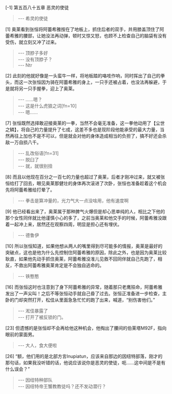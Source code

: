 
[-1] 第五百八十五章 恶灵的使徒
>--- 希灵的使徒<br>

[1] 奥莱看到张恒将阿蕾希雅按在了地板上，抓住后者的双手，并用膝盖顶住了阿蕾希雅的腰部，让她没法再动弹，顿时又惊又怒，也顾不上检查自己的脑袋有没有受伤，就立刻又冲了过来。
>--- 顶脖子多好<br>
>--- 没有顶脖子？<br>
>--- Ntr<br>

[2] 此刻的他就好像是一头蛮牛一样，将地板踏的咯吱作响，同时挥出了自己的拳头，而这一次张恒因为骑在阿蕾希雅的身上，一只手还被占着，也没法再躲避，于是就将另一只手握拳，迎上了奥莱。
>--- ……嗯？<br>
>--- 这是什么虎狼之词[fn=10]<br>
>--- 嗯……<br>

[7] 张恒既然选择敢迎接奥莱的一拳，当然不会毫无准备，这一拳他动用了【尘世之鳞】，将自己的力量提升了七成，这差不多也是现阶段他能承受的最大力量，当然再往上加也不是不可以，但是就会对他的身体造成相当的负担了，搞不好还会杀敌一万自损八千。
>--- 乱改俗语[fn=31]<br>
>--- 脱臼了<br>
>--- 就，就很别扭<br>

[8] 而且以他现在百分之一百七的力量也超过了奥莱，后者才刚冲过来，就又被张恒给打了回去，眼见奥莱那健壮的身体再次滚进了次卧，张恒也准备趁着这个机会先将阿蕾希雅给打晕了。
>--- 拳击是算冲量的，光力气大一点没啥用，他有速度啊<br>

[9] 他已经看出来了，奥莱属于那种脾气火爆但是却心思单纯的人，相比之下他的那个女性同伴就比他谨慎小心的多了，之前当奥莱和他交手的时候，阿蕾希雅没跟着一起冲上来，居然还在观察四周，明显是担心还有埋伏。
>--- 德鲁伊<br>

[10] 所以张恒知道，如果他想从两人的嘴里得到尽可能多的情报，奥莱是最好的突破点，这也是他为什么先控制住阿蕾希雅的原因，除此之外，也是因为奥莱比较耿直，如果他先动手抓住奥莱，阿蕾希雅没准儿见救不回同伴就自己先跑了，相反，不救出阿蕾希雅奥莱肯定是不会独自逃命的。
>--- 铁憨憨<br>

[16] 而张恒这时也注意到了身下阿蕾希雅的异常，随着那只老鹰殒命，阿蕾希雅发出了一声尖叫！之后不等张恒动手就自己昏了过去。张恒正准备进一步检查，主卧的门却突然打开，松佳从里面急急忙忙的跑了出来，喊道，“别伤害他们。”
>--- 淞佳暴露了<br>
>--- 打开了被反锁的门。<br>

[23] 但遗憾的是张恒却不会再给他这种机会，他掏出了腰间的伯莱塔M92F，指向眼前的蒙面男。
>--- 大人，食大便啦<br>

[26] “额，他们用的是北部方言Inupiatun，应该来自那边的因纽特部落，刚才的那句话，如果我没听错的话，他说应该说你是恶灵的使徒，呃……这中间是不是有什么误会？”
>--- 因纽特种部队<br>
>--- 因纽特帝王蟹教教徒吗？还不发动潜行？<br>
